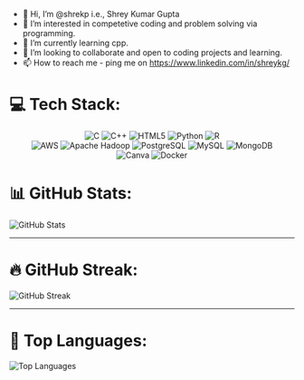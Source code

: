 - 👋 Hi, I’m @shrekp i.e., Shrey Kumar Gupta
- 👀 I’m interested in competetive coding and problem solving via programming.
- 🌱 I’m currently learning cpp.
- 💞️ I’m looking to collaborate and open to coding projects and learning. 
- 📫 How to reach me - ping me on https://www.linkedin.com/in/shreykg/

<!---
shrekp/shrekp is a ✨ special ✨ repository because its `README.md` (this file) appears on your GitHub profile.
You can click the Preview link to take a look at your changes.
--->

# 💻 Tech Stack:
<div align="center">
  <img src="https://img.shields.io/badge/c-%2300599C.svg?style=for-the-badge&logo=c&logoColor=white" alt="C">
  <img src="https://img.shields.io/badge/c++-%2300599C.svg?style=for-the-badge&logo=c%2B%2B&logoColor=white" alt="C++">
  <img src="https://img.shields.io/badge/html5-%23E34F26.svg?style=for-the-badge&logo=html5&logoColor=white" alt="HTML5">
  <img src="https://img.shields.io/badge/python-3670A0?style=for-the-badge&logo=python&logoColor=ffdd54" alt="Python">
  <img src="https://img.shields.io/badge/r-%23276DC3.svg?style=for-the-badge&logo=r&logoColor=white" alt="R">
  <br>
  <img src="https://img.shields.io/badge/AWS-%23FF9900.svg?style=for-the-badge&logo=amazon-aws&logoColor=white" alt="AWS">
  <img src="https://img.shields.io/badge/Apache%20Hadoop-66CCFF?style=for-the-badge&logo=apachehadoop&logoColor=black" alt="Apache Hadoop">
  <img src="https://img.shields.io/badge/postgres-%23316192.svg?style=for-the-badge&logo=postgresql&logoColor=white" alt="PostgreSQL">
  <img src="https://img.shields.io/badge/mysql-4479A1.svg?style=for-the-badge&logo=mysql&logoColor=white" alt="MySQL">
  <img src="https://img.shields.io/badge/MongoDB-%234ea94b.svg?style=for-the-badge&logo=mongodb&logoColor=white" alt="MongoDB">
  <br>
  <img src="https://img.shields.io/badge/Canva-%2300C4CC.svg?style=for-the-badge&logo=Canva&logoColor=white" alt="Canva">
  <img src="https://img.shields.io/badge/docker-%230db7ed.svg?style=for-the-badge&logo=docker&logoColor=white" alt="Docker">
</div>


# 📊 GitHub Stats:
![GitHub Stats](https://github-readme-stats.vercel.app/api?username=shrekp&theme=dark&show_icons=true&count_private=true&hide_border=false)

---

# 🔥 GitHub Streak:
![GitHub Streak](https://github-readme-streak-stats.herokuapp.com/?user=shrekp&theme=dark&hide_border=false)

---

# 🌟 Top Languages:
![Top Languages](https://github-readme-stats.vercel.app/api/top-langs/?username=shrekp&theme=dark&layout=compact&hide_border=false)


